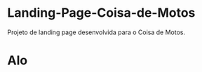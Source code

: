 # Landing-Page-Coisa-de-Motos
Projeto de landing page desenvolvida para o Coisa de Motos.

<h1>Alo</h1>
